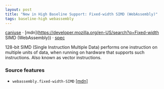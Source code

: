 ```yaml
---
layout: post
title: "New in High Baseline Support: Fixed-width SIMD (WebAssembly)"
tags: baseline-high webassembly
---
```


[caniuse](https://caniuse.com/?search=wasm-simd) · [mdn](https://developer.mozilla.org/en-US/search?q=Fixed-width SIMD (WebAssembly)) · [spec](https://webassembly.github.io/spec/core/bikeshed/#vector-instructions)

128-bit SIMD (Single Instruction Multiple Data) performs one instruction on multiple units of data, when running on hardware that supports such instructions. Also known as vector instructions.

### Source features

- ``webassembly.fixed-width-SIMD`` [[mdn]](https://developer.mozilla.org/en-US/search?q=webassembly.fixed-width-SIMD)

